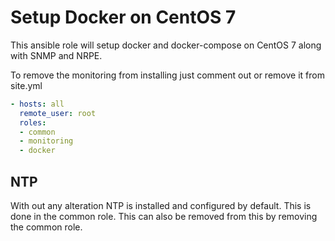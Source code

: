 # Setup Docker on CentOS 7

This ansible role will setup docker and docker-compose on CentOS 7 along with SNMP and NRPE.

To remove the monitoring from installing just comment out or remove it from site.yml

```yaml
- hosts: all
  remote_user: root
  roles:
  - common
  - monitoring
  - docker
```

## NTP

With out any alteration NTP is installed and configured by default. This is done in the common role. This can also be removed from this by removing the common role.
